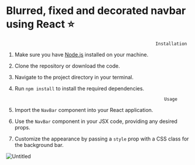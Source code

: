 # Blurred, fixed and decorated navbar using React ⭐

                                                             Installation

1. Make sure you have [Node.js](https://nodejs.org) installed on your machine.

2. Clone the repository or download the code.

3. Navigate to the project directory in your terminal.

4. Run `npm install` to install the required dependencies.


                                                                Usage


1. Import the `NavBar` component into your React application.
2. Use the `NavBar` component in your JSX code, providing any desired props.
3. Customize the appearance by passing a `style` prop with a CSS class for the background bar.

![Untitled](https://github.com/valeriaRaizzman/navBar/assets/132442225/e8c74828-3f5f-4881-8743-b095f13df13c)



